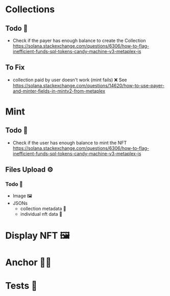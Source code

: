 
# Collections

## Todo 📝
- Check if the payer has enough balance to create the Collection
https://solana.stackexchange.com/questions/6306/how-to-flag-inefficient-funds-spl-tokens-candy-machine-v3-metaplex-js

## To Fix
- collection paid by user doesn't work (mint fails) ❌
See https://solana.stackexchange.com/questions/14620/how-to-use-payer-and-minter-fields-in-mintv2-from-metaplex

# Mint

## Todo 📝
- Check if the user has enough balance to mint the NFT
https://solana.stackexchange.com/questions/6306/how-to-flag-inefficient-funds-spl-tokens-candy-machine-v3-metaplex-js

## Files Upload ⚙️
### Todo 📝

- Image 🖼️
- JSONs
  - collection metadata 📁
  - individual nft data 📁

# Display NFT 🖼️

# Anchor 👨‍💻

# Tests 🧪